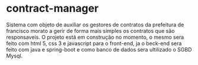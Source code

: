 # contract-manager
Sistema com objeto de auxiliar os gestores de contratos da prefeitura de francisco morato a gerir de forma mais simples os contratos que são responsaveis.
O projeto está em construção no momento, o mesmo sera feito com html 5, css 3 e javascript para o front-end, ja o beck-end sera feito com java e spring-boot e como 
banco de dados sera ultilizado o SGBD Mysql.
